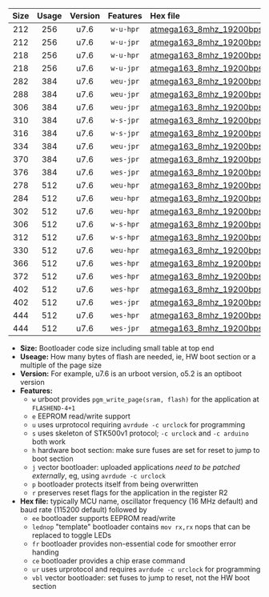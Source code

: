|Size|Usage|Version|Features|Hex file|
|:-:|:-:|:-:|:-:|:--|
|212|256|u7.6|`w-u-hpr`|[atmega163_8mhz_19200bps_ur.hex](https://raw.githubusercontent.com/stefanrueger/urboot/main/atmega163_8mhz_19200bps_ur.hex)|
|212|256|u7.6|`w-u-jpr`|[atmega163_8mhz_19200bps_ur_vbl.hex](https://raw.githubusercontent.com/stefanrueger/urboot/main/atmega163_8mhz_19200bps_ur_vbl.hex)|
|218|256|u7.6|`w-u-hpr`|[atmega163_8mhz_19200bps_lednop_ur.hex](https://raw.githubusercontent.com/stefanrueger/urboot/main/atmega163_8mhz_19200bps_lednop_ur.hex)|
|218|256|u7.6|`w-u-jpr`|[atmega163_8mhz_19200bps_lednop_ur_vbl.hex](https://raw.githubusercontent.com/stefanrueger/urboot/main/atmega163_8mhz_19200bps_lednop_ur_vbl.hex)|
|282|384|u7.6|`weu-jpr`|[atmega163_8mhz_19200bps_ee_ur_vbl.hex](https://raw.githubusercontent.com/stefanrueger/urboot/main/atmega163_8mhz_19200bps_ee_ur_vbl.hex)|
|288|384|u7.6|`weu-jpr`|[atmega163_8mhz_19200bps_ee_lednop_ur_vbl.hex](https://raw.githubusercontent.com/stefanrueger/urboot/main/atmega163_8mhz_19200bps_ee_lednop_ur_vbl.hex)|
|306|384|u7.6|`weu-jpr`|[atmega163_8mhz_19200bps_ee_lednop_fr_ur_vbl.hex](https://raw.githubusercontent.com/stefanrueger/urboot/main/atmega163_8mhz_19200bps_ee_lednop_fr_ur_vbl.hex)|
|310|384|u7.6|`w-s-jpr`|[atmega163_8mhz_19200bps_vbl.hex](https://raw.githubusercontent.com/stefanrueger/urboot/main/atmega163_8mhz_19200bps_vbl.hex)|
|316|384|u7.6|`w-s-jpr`|[atmega163_8mhz_19200bps_lednop_vbl.hex](https://raw.githubusercontent.com/stefanrueger/urboot/main/atmega163_8mhz_19200bps_lednop_vbl.hex)|
|334|384|u7.6|`weu-jpr`|[atmega163_8mhz_19200bps_ee_lednop_fr_ce_ur_vbl.hex](https://raw.githubusercontent.com/stefanrueger/urboot/main/atmega163_8mhz_19200bps_ee_lednop_fr_ce_ur_vbl.hex)|
|370|384|u7.6|`wes-jpr`|[atmega163_8mhz_19200bps_ee_vbl.hex](https://raw.githubusercontent.com/stefanrueger/urboot/main/atmega163_8mhz_19200bps_ee_vbl.hex)|
|376|384|u7.6|`wes-jpr`|[atmega163_8mhz_19200bps_ee_lednop_vbl.hex](https://raw.githubusercontent.com/stefanrueger/urboot/main/atmega163_8mhz_19200bps_ee_lednop_vbl.hex)|
|278|512|u7.6|`weu-hpr`|[atmega163_8mhz_19200bps_ee_ur.hex](https://raw.githubusercontent.com/stefanrueger/urboot/main/atmega163_8mhz_19200bps_ee_ur.hex)|
|284|512|u7.6|`weu-hpr`|[atmega163_8mhz_19200bps_ee_lednop_ur.hex](https://raw.githubusercontent.com/stefanrueger/urboot/main/atmega163_8mhz_19200bps_ee_lednop_ur.hex)|
|302|512|u7.6|`weu-hpr`|[atmega163_8mhz_19200bps_ee_lednop_fr_ur.hex](https://raw.githubusercontent.com/stefanrueger/urboot/main/atmega163_8mhz_19200bps_ee_lednop_fr_ur.hex)|
|306|512|u7.6|`w-s-hpr`|[atmega163_8mhz_19200bps.hex](https://raw.githubusercontent.com/stefanrueger/urboot/main/atmega163_8mhz_19200bps.hex)|
|312|512|u7.6|`w-s-hpr`|[atmega163_8mhz_19200bps_lednop.hex](https://raw.githubusercontent.com/stefanrueger/urboot/main/atmega163_8mhz_19200bps_lednop.hex)|
|330|512|u7.6|`weu-hpr`|[atmega163_8mhz_19200bps_ee_lednop_fr_ce_ur.hex](https://raw.githubusercontent.com/stefanrueger/urboot/main/atmega163_8mhz_19200bps_ee_lednop_fr_ce_ur.hex)|
|366|512|u7.6|`wes-hpr`|[atmega163_8mhz_19200bps_ee.hex](https://raw.githubusercontent.com/stefanrueger/urboot/main/atmega163_8mhz_19200bps_ee.hex)|
|372|512|u7.6|`wes-hpr`|[atmega163_8mhz_19200bps_ee_lednop.hex](https://raw.githubusercontent.com/stefanrueger/urboot/main/atmega163_8mhz_19200bps_ee_lednop.hex)|
|402|512|u7.6|`wes-hpr`|[atmega163_8mhz_19200bps_ee_lednop_fr.hex](https://raw.githubusercontent.com/stefanrueger/urboot/main/atmega163_8mhz_19200bps_ee_lednop_fr.hex)|
|402|512|u7.6|`wes-jpr`|[atmega163_8mhz_19200bps_ee_lednop_fr_vbl.hex](https://raw.githubusercontent.com/stefanrueger/urboot/main/atmega163_8mhz_19200bps_ee_lednop_fr_vbl.hex)|
|444|512|u7.6|`wes-hpr`|[atmega163_8mhz_19200bps_ee_lednop_fr_ce.hex](https://raw.githubusercontent.com/stefanrueger/urboot/main/atmega163_8mhz_19200bps_ee_lednop_fr_ce.hex)|
|444|512|u7.6|`wes-jpr`|[atmega163_8mhz_19200bps_ee_lednop_fr_ce_vbl.hex](https://raw.githubusercontent.com/stefanrueger/urboot/main/atmega163_8mhz_19200bps_ee_lednop_fr_ce_vbl.hex)|

- **Size:** Bootloader code size including small table at top end
- **Useage:** How many bytes of flash are needed, ie, HW boot section or a multiple of the page size
- **Version:** For example, u7.6 is an urboot version, o5.2 is an optiboot version
- **Features:**
  + `w` urboot provides `pgm_write_page(sram, flash)` for the application at `FLASHEND-4+1`
  + `e` EEPROM read/write support
  + `u` uses urprotocol requiring `avrdude -c urclock` for programming
  + `s` uses skeleton of STK500v1 protocol; `-c urclock` and `-c arduino` both work
  + `h` hardware boot section: make sure fuses are set for reset to jump to boot section
  + `j` vector bootloader: uploaded applications *need to be patched externally*, eg, using `avrdude -c urclock`
  + `p` bootloader protects itself from being overwritten
  + `r` preserves reset flags for the application in the register R2
- **Hex file:** typically MCU name, oscillator frequency (16 MHz default) and baud rate (115200 default) followed by
  + `ee` bootloader supports EEPROM read/write
  + `lednop` "template" bootloader contains `mov rx,rx` nops that can be replaced to toggle LEDs
  + `fr` bootloader provides non-essential code for smoother error handing
  + `ce` bootloader provides a chip erase command
  + `ur` uses urprotocol and requires `avrdude -c urclock` for programming
  + `vbl` vector bootloader: set fuses to jump to reset, not the HW boot section

